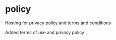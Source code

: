 # policy
Hosting for privacy policy and terms and conditions

Added terms of use and privacy policy
